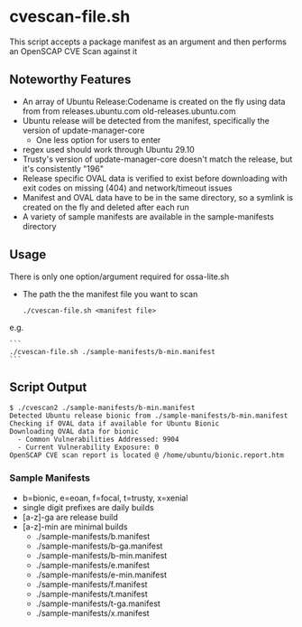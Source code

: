 # cvescan-file.sh
This script accepts a package manifest as an argument and then performs an OpenSCAP CVE Scan against it

## Noteworthy Features

* An array of Ubuntu Release:Codename is created on the fly using data from from releases.ubuntu.com old-releases.ubuntu.com
* Ubuntu release will be detected from the manifest, specifically the version of update-manager-core
	* One less option for users to enter
* regex used should work through Ubuntu 29.10
* Trusty's version of update-manager-core doesn't match the release, but it's consistently "196"
* Release specific OVAL data is verified to exist before downloading with exit codes on missing (404) and network/timeout issues
* Manifest and OVAL data have to be in the same directory, so a symlink is created on the fly and deleted after each run
* A variety of sample manifests are available in the sample-manifests directory

## Usage
There is only one option/argument required for ossa-lite.sh
* The path the the manifest file you want to scan
	
	```
	./cvescan-file.sh <manifest file>
	```
	
e.g.
	
	``` 
	./cvescan-file.sh ./sample-manifests/b-min.manifest
	```

## Script Output

```
$ ./cvescan2 ./sample-manifests/b-min.manifest 
Detected Ubuntu release bionic from ./sample-manifests/b-min.manifest
Checking if OVAL data if available for Ubuntu Bionic
Downloading OVAL data for bionic
  - Common Vulnerabilities Addressed: 9904
  - Current Vulnerability Exposure: 0
OpenSCAP CVE scan report is located @ /home/ubuntu/bionic.report.htm
```


### Sample Manifests

* b=bionic, e=eoan, f=focal, t=trusty, x=xenial
* single digit prefixes are daily builds
* [a-z]-ga are release build
* [a-z]-min are minimal builds
	* ./sample-manifests/b.manifest
	* ./sample-manifests/b-ga.manifest
	* ./sample-manifests/b-min.manifest
	* ./sample-manifests/e.manifest
	* ./sample-manifests/e-min.manifest
	* ./sample-manifests/f.manifest
	* ./sample-manifests/t.manifest
	* ./sample-manifests/t-ga.manifest
	* ./sample-manifests/x.manifest
